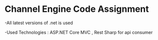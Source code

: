 # Channel Engine Code Assignment


-All latest versions of .net is used

-Used Technologies : ASP.NET Core MVC , Rest Sharp for api consumer


